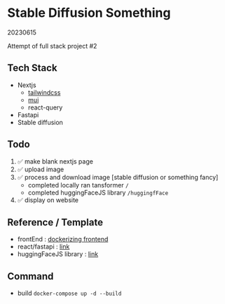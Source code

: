 # Stable Diffusion Something

20230615

Attempt of full stack project #2

## Tech Stack

- Nextjs
  - [tailwindcss](https://tailwindcss.com/docs/installation)
  - [mui](https://mui.com/material-ui/getting-started/overview/)
  - react-query
- Fastapi
- Stable diffusion

## Todo

1. ✅ make blank nextjs page
2. ✅ upload image
3. ✅ process and download image [stable diffusion or something fancy]
   - completed locally ran tansformer `/`
   - completed huggingFaceJS library `/huggingfFace`
4. ✅ display on website

## Reference / Template

- frontEnd : [dockerizing frontend](https://geshan.com.np/blog/2023/01/nextjs-docker/)
- react/fastapi : [link](https://christophergs.com/tutorials/ultimate-fastapi-tutorial-pt-12-react-js-frontend/)
- huggingFaceJS library : [link](https://huggingface.co/docs/huggingface.js/inference/README)

## Command

- build
  `docker-compose up -d --build`
